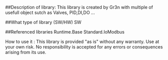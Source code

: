 ##Description of library: 
This library is created by Gr3n with multiple of usefull object sutch as Valves, PID,DI,DO ...

##What type of library (SW/HW)
SW 

##Referenced libraries
Runtime.Base
Standard.IoModbus

How to use it : 
This library is provided "as is" without any warranty. Use at your own risk. No responsibility is accepted for any errors or consequences arising from its use.
